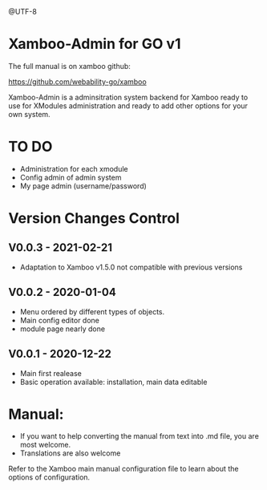 @UTF-8

Xamboo-Admin for GO v1
=============================

The full manual is on xamboo github:

https://github.com/webability-go/xamboo


Xamboo-Admin is a adminsitration system backend for Xamboo ready to use for XModules administration
 and ready to add other options for your own system.


TO DO
=======================

- Administration for each xmodule
- Config admin of admin system
- My page admin (username/password)


Version Changes Control
=======================

V0.0.3 - 2021-02-21
-----------------------
- Adaptation to Xamboo v1.5.0 not compatible with previous versions

V0.0.2 - 2020-01-04
-----------------------
- Menu ordered by different types of objects.
- Main config editor done
- module page nearly done

V0.0.1 - 2020-12-22
-----------------------
- Main first realease
- Basic operation available: installation, main data editable


Manual:
=======================

- If you want to help converting the manual from text into .md file, you are most welcome.
- Translations are also welcome

Refer to the Xamboo main manual configuration file to learn about the options of configuration.
